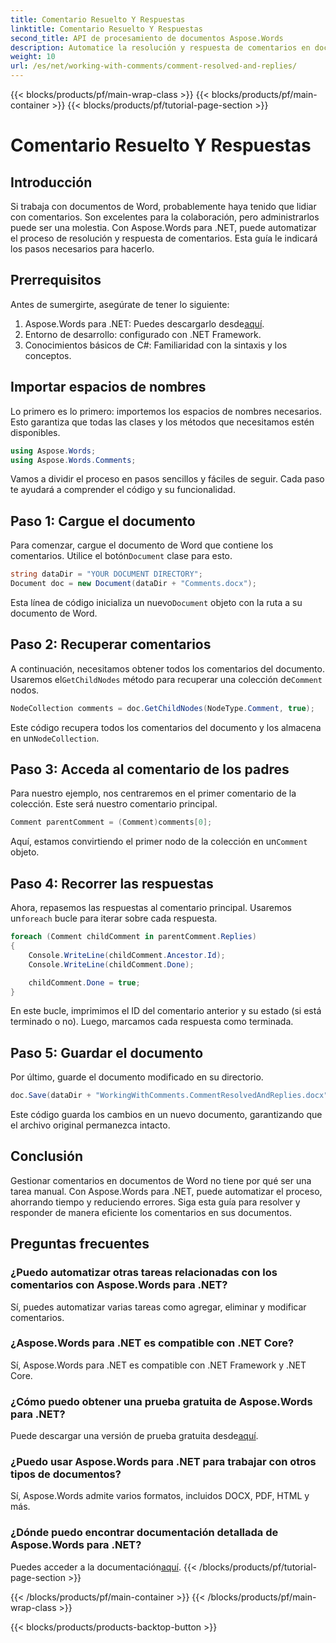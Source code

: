 ```yaml
---
title: Comentario Resuelto Y Respuestas
linktitle: Comentario Resuelto Y Respuestas
second_title: API de procesamiento de documentos Aspose.Words
description: Automatice la resolución y respuesta de comentarios en documentos de Word con Aspose.Words para .NET. Guía paso a paso incluida.
weight: 10
url: /es/net/working-with-comments/comment-resolved-and-replies/
---
```


{{< blocks/products/pf/main-wrap-class >}}
{{< blocks/products/pf/main-container >}}
{{< blocks/products/pf/tutorial-page-section >}}

# Comentario Resuelto Y Respuestas

## Introducción

Si trabaja con documentos de Word, probablemente haya tenido que lidiar con comentarios. Son excelentes para la colaboración, pero administrarlos puede ser una molestia. Con Aspose.Words para .NET, puede automatizar el proceso de resolución y respuesta de comentarios. Esta guía le indicará los pasos necesarios para hacerlo.

## Prerrequisitos

Antes de sumergirte, asegúrate de tener lo siguiente:

1.  Aspose.Words para .NET: Puedes descargarlo desde[aquí](https://releases.aspose.com/words/net/).
2. Entorno de desarrollo: configurado con .NET Framework.
3. Conocimientos básicos de C#: Familiaridad con la sintaxis y los conceptos.

## Importar espacios de nombres

Lo primero es lo primero: importemos los espacios de nombres necesarios. Esto garantiza que todas las clases y los métodos que necesitamos estén disponibles.

```csharp
using Aspose.Words;
using Aspose.Words.Comments;
```

Vamos a dividir el proceso en pasos sencillos y fáciles de seguir. Cada paso te ayudará a comprender el código y su funcionalidad.

## Paso 1: Cargue el documento

 Para comenzar, cargue el documento de Word que contiene los comentarios. Utilice el botón`Document` clase para esto.

```csharp
string dataDir = "YOUR DOCUMENT DIRECTORY";
Document doc = new Document(dataDir + "Comments.docx");
```

 Esta línea de código inicializa un nuevo`Document` objeto con la ruta a su documento de Word.

## Paso 2: Recuperar comentarios

 A continuación, necesitamos obtener todos los comentarios del documento. Usaremos el`GetChildNodes` método para recuperar una colección de`Comment` nodos.

```csharp
NodeCollection comments = doc.GetChildNodes(NodeType.Comment, true);
```

Este código recupera todos los comentarios del documento y los almacena en un`NodeCollection`.

## Paso 3: Acceda al comentario de los padres

Para nuestro ejemplo, nos centraremos en el primer comentario de la colección. Este será nuestro comentario principal.

```csharp
Comment parentComment = (Comment)comments[0];
```

 Aquí, estamos convirtiendo el primer nodo de la colección en un`Comment` objeto.

## Paso 4: Recorrer las respuestas

 Ahora, repasemos las respuestas al comentario principal. Usaremos un`foreach` bucle para iterar sobre cada respuesta.

```csharp
foreach (Comment childComment in parentComment.Replies)
{
    Console.WriteLine(childComment.Ancestor.Id);
    Console.WriteLine(childComment.Done);

    childComment.Done = true;
}
```

En este bucle, imprimimos el ID del comentario anterior y su estado (si está terminado o no). Luego, marcamos cada respuesta como terminada.

## Paso 5: Guardar el documento

Por último, guarde el documento modificado en su directorio.

```csharp
doc.Save(dataDir + "WorkingWithComments.CommentResolvedAndReplies.docx");
```

Este código guarda los cambios en un nuevo documento, garantizando que el archivo original permanezca intacto.

## Conclusión

Gestionar comentarios en documentos de Word no tiene por qué ser una tarea manual. Con Aspose.Words para .NET, puede automatizar el proceso, ahorrando tiempo y reduciendo errores. Siga esta guía para resolver y responder de manera eficiente los comentarios en sus documentos.

## Preguntas frecuentes

### ¿Puedo automatizar otras tareas relacionadas con los comentarios con Aspose.Words para .NET?  
Sí, puedes automatizar varias tareas como agregar, eliminar y modificar comentarios.

### ¿Aspose.Words para .NET es compatible con .NET Core?  
Sí, Aspose.Words para .NET es compatible con .NET Framework y .NET Core.

### ¿Cómo puedo obtener una prueba gratuita de Aspose.Words para .NET?  
 Puede descargar una versión de prueba gratuita desde[aquí](https://releases.aspose.com/).

### ¿Puedo usar Aspose.Words para .NET para trabajar con otros tipos de documentos?  
Sí, Aspose.Words admite varios formatos, incluidos DOCX, PDF, HTML y más.

### ¿Dónde puedo encontrar documentación detallada de Aspose.Words para .NET?  
 Puedes acceder a la documentación[aquí](https://reference.aspose.com/words/net/).
{{< /blocks/products/pf/tutorial-page-section >}}

{{< /blocks/products/pf/main-container >}}
{{< /blocks/products/pf/main-wrap-class >}}

{{< blocks/products/products-backtop-button >}}

